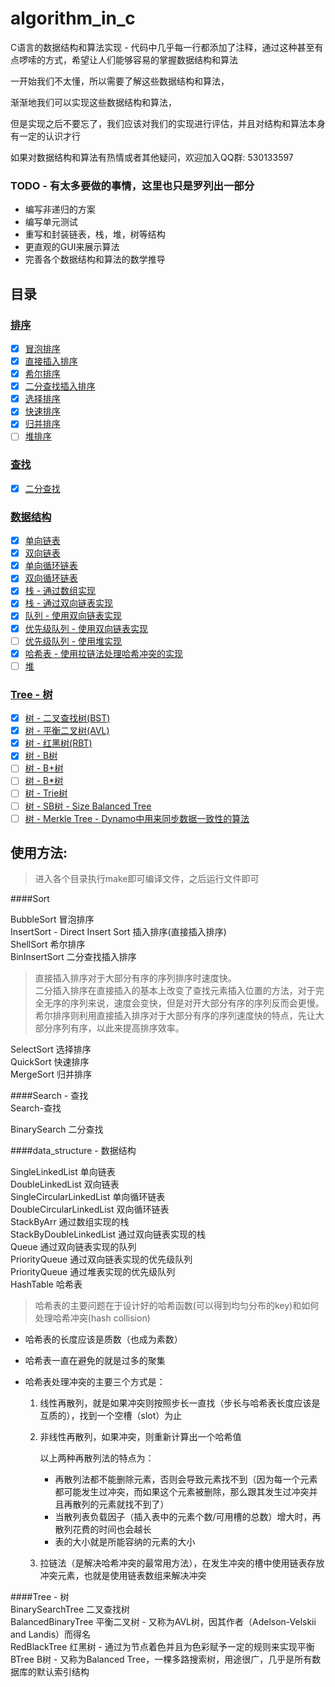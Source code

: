 # algorithm_in_c 

C语言的数据结构和算法实现 - 代码中几乎每一行都添加了注释，通过这种甚至有点啰嗦的方式，希望让人们能够容易的掌握数据结构和算法

一开始我们不太懂，所以需要了解这些数据结构和算法，

渐渐地我们可以实现这些数据结构和算法，

但是实现之后不要忘了，我们应该对我们的实现进行评估，并且对结构和算法本身有一定的认识才行

如果对数据结构和算法有热情或者其他疑问，欢迎加入QQ群: 530133597

### TODO - 有太多要做的事情，这里也只是罗列出一部分

- 编写非递归的方案
- 编写单元测试
- 重写和封装链表，栈，堆，树等结构
- 更直观的GUI来展示算法
- 完善各个数据结构和算法的数学推导


## 目录

### [排序](#Sort)
- [x] [冒泡排序](#1.1)
- [x] [直接插入排序](#1.2)
- [x] [希尔排序](#1.3)
- [x] [二分查找插入排序](#1.4)
- [x] [选择排序](#1.5)
- [x] [快速排序](#1.6)
- [x] [归并排序](#1.7)
- [ ] [堆排序](#1.8)

### [查找](#Search)
- [x] [二分查找](#2.1)

### [数据结构](#data_structure)
- [x] [单向链表](#3.1)
- [x] [双向链表](#3.2)
- [x] [单向循环链表](#3.3)
- [x] [双向循环链表](#3.4)
- [x] [栈 - 通过数组实现](#3.5)
- [x] [栈 - 通过双向链表实现](#3.6)
- [x] [队列 - 使用双向链表实现](#3.7)
- [x] [优先级队列 - 使用双向链表实现](#3.8)
- [ ] [优先级队列 - 使用堆实现](#3.9)
- [x] [哈希表 - 使用拉链法处理哈希冲突的实现](#3.10)
- [ ] [堆](#3.11)

### [Tree - 树](#Tree)
- [x] [树 - 二叉查找树(BST)](#3.12)
- [x] [树 - 平衡二叉树(AVL)](#3.13)
- [x] [树 - 红黑树(RBT)](#3.14)
- [x] [树 - B树](#3.15)
- [ ] [树 - B+树](#3.16)
- [ ] [树 - B*树](#3.17)
- [ ] [树 - Trie树](#3.18)
- [ ] [树 - SB树 - Size Balanced Tree](#3.19)
- [ ] [树 - Merkle Tree - Dynamo中用来同步数据一致性的算法](#3.20)

## 使用方法:

> 进入各个目录执行make即可编译文件，之后运行文件即可

####Sort

<span id="1.1">BubbleSort 冒泡排序</span>  
<span id="1.2">InsertSort - Direct Insert Sort 插入排序(直接插入排序)</span>  
<span id="1.3">ShellSort 希尔排序</span>  
<span id="1.4">BinInsertSort 二分查找插入排序</span>  

> 直接插入排序对于大部分有序的序列排序时速度快。<br/>
> 二分插入排序在直接插入的基本上改变了查找元素插入位置的方法，对于完全无序的序列来说，速度会变快，但是对开大部分有序的序列反而会更慢。<br/>
> 希尔排序则利用直接插入排序对于大部分有序的序列速度快的特点，先让大部分序列有序，以此来提高排序效率。<br/>

<span id="1.5">SelectSort 选择排序</span>  
<span id="1.6">QuickSort 快速排序</span>  
<span id="1.7">MergeSort 归并排序</span>  

####Search - 查找   
<span id="查找">Search-查找</span>  

<span id="2.1">BinarySearch 二分查找</span>  

####data_structure - 数据结构   

<span id="3.1">SingleLinkedList 单向链表</span>  
<span id="3.2">DoubleLinkedList 双向链表</span>  
<span id="3.3">SingleCircularLinkedList 单向循环链表</span>  
<span id="3.4">DoubleCircularLinkedList 双向循环链表</span>  
<span id="3.5">StackByArr 通过数组实现的栈</span>  
<span id="3.6">StackByDoubleLinkedList 通过双向链表实现的栈</span>  
<span id="3.7">Queue 通过双向链表实现的队列</span>  
<span id="3.8">PriorityQueue 通过双向链表实现的优先级队列</span>  
<span id="3.9">PriorityQueue 通过堆表实现的优先级队列</span>  
<span id="3.10">HashTable 哈希表</span>  

> 哈希表的主要问题在于设计好的哈希函数(可以得到均匀分布的key)和如何处理哈希冲突(hash collision)

- 哈希表的长度应该是质数（也成为素数）

- 哈希表一直在避免的就是过多的聚集

- 哈希表处理冲突的主要三个方式是：

	1. 线性再散列，就是如果冲突则按照步长一直找（步长与哈希表长度应该是互质的），找到一个空槽（slot）为止

	2. 非线性再散列，如果冲突，则重新计算出一个哈希值

		以上两种再散列法的特点为：

		- 再散列法都不能删除元素，否则会导致元素找不到（因为每一个元素都可能发生过冲突，而如果这个元素被删除，那么跟其发生过冲突并且再散列的元素就找不到了）
		- 当散列表负载因子（插入表中的元素个数/可用槽的总数）增大时，再散列花费的时间也会越长
		- 表的大小就是所能容纳的元素的大小

	3. 拉链法（是解决哈希冲突的最常用方法），在发生冲突的槽中使用链表存放冲突元素，也就是使用链表数组来解决冲突

####Tree - 树  
<span id="3.12">BinarySearchTree 	二叉查找树</span>  
<span id="3.13">BalancedBinaryTree 	平衡二叉树 - 又称为AVL树，因其作者（Adelson-Velskii and Landis）而得名</span>  
<span id="3.14">RedBlackTree		红黑树 - 通过为节点着色并且为色彩赋予一定的规则来实现平衡</span>  
<span id="3.15">BTree				B树 - 又称为Balanced Tree，一棵多路搜索树，用途很广，几乎是所有数据库的默认索引结构</span>  